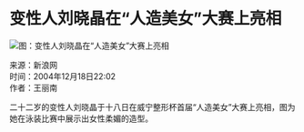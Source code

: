 # 变性人刘晓晶在“人造美女”大赛上亮相

![图：变性人刘晓晶在“人造美女”大赛上亮相](http://image2.sina.com.cn/dy/o/2004-12-18/1103378677_Ubaisq.jpg)

来源：新浪网  
时间：2004年12月18日22:02  
作者：王丽南  

二十二岁的变性人刘晓晶于十八日在威宁整形杯首届“人造美女”大赛上亮相，图为她在泳装比赛中展示出女性柔媚的造型。
<!-- tcd_original_link http://news.sina.com.cn/o/2004-12-18/22024562351s.shtml -->
